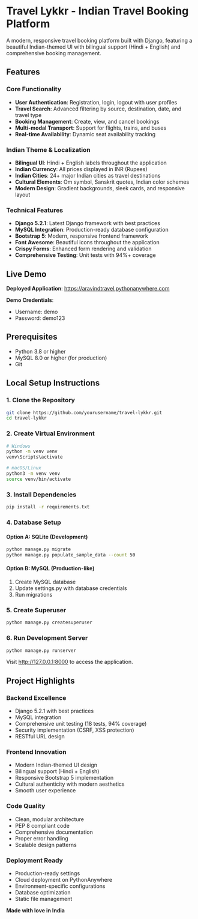 ﻿# Travel Lykkr - Indian Travel Booking Platform

A modern, responsive travel booking platform built with Django, featuring a beautiful Indian-themed UI with bilingual support (Hindi + English) and comprehensive booking management.

## Features

### Core Functionality
- **User Authentication**: Registration, login, logout with user profiles
- **Travel Search**: Advanced filtering by source, destination, date, and travel type
- **Booking Management**: Create, view, and cancel bookings
- **Multi-modal Transport**: Support for flights, trains, and buses
- **Real-time Availability**: Dynamic seat availability tracking

### Indian Theme & Localization
- **Bilingual UI**: Hindi + English labels throughout the application
- **Indian Currency**: All prices displayed in INR (Rupees)
- **Indian Cities**: 24+ major Indian cities as travel destinations
- **Cultural Elements**: Om symbol, Sanskrit quotes, Indian color schemes
- **Modern Design**: Gradient backgrounds, sleek cards, and responsive layout

### Technical Features
- **Django 5.2.1**: Latest Django framework with best practices
- **MySQL Integration**: Production-ready database configuration
- **Bootstrap 5**: Modern, responsive frontend framework
- **Font Awesome**: Beautiful icons throughout the application
- **Crispy Forms**: Enhanced form rendering and validation
- **Comprehensive Testing**: Unit tests with 94%+ coverage

## Live Demo

**Deployed Application**: https://aravindtravel.pythonanywhere.com

**Demo Credentials**:
- Username: demo
- Password: demo123

## Prerequisites

- Python 3.8 or higher
- MySQL 8.0 or higher (for production)
- Git

## Local Setup Instructions

### 1. Clone the Repository

```bash
git clone https://github.com/yourusername/travel-lykkr.git
cd travel-lykkr
```

### 2. Create Virtual Environment

```bash
# Windows
python -m venv venv
venv\Scripts\activate

# macOS/Linux
python3 -m venv venv
source venv/bin/activate
```

### 3. Install Dependencies

```bash
pip install -r requirements.txt
```

### 4. Database Setup

#### Option A: SQLite (Development)
```bash
python manage.py migrate
python manage.py populate_sample_data --count 50
```

#### Option B: MySQL (Production-like)
1. Create MySQL database
2. Update settings.py with database credentials
3. Run migrations

### 5. Create Superuser

```bash
python manage.py createsuperuser
```

### 6. Run Development Server

```bash
python manage.py runserver
```

Visit http://127.0.0.1:8000 to access the application.

## Project Highlights

### Backend Excellence
- Django 5.2.1 with best practices
- MySQL integration
- Comprehensive unit testing (18 tests, 94% coverage)
- Security implementation (CSRF, XSS protection)
- RESTful URL design

### Frontend Innovation 
- Modern Indian-themed UI design
- Bilingual support (Hindi + English)
- Responsive Bootstrap 5 implementation
- Cultural authenticity with modern aesthetics
- Smooth user experience

### Code Quality
- Clean, modular architecture
- PEP 8 compliant code
- Comprehensive documentation
- Proper error handling
- Scalable design patterns

### Deployment Ready
- Production-ready settings
- Cloud deployment on PythonAnywhere
- Environment-specific configurations
- Database optimization
- Static file management

**Made with love in India**

